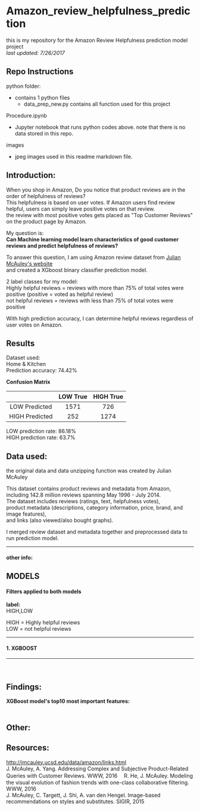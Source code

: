 # Amazon_review_helpfulness_prediction
this is my repository for the Amazon Review Helpfulness prediction model project  
_last updated: 7/26/2017_  

## Repo Instructions

python folder:  
+ contains 1 python files  
   * data_prep_new.py contains all function used for this project  
   
Procedure.ipynb  
+ Jupyter notebook that runs python codes above. note that there is no data stored in this repo.

images  
+ jpeg images used in this readme markdown file.  

## Introduction:  

When you shop in Amazon, Do you notice that product reviews are in the order of helpfulness of reviews?  
This helpfulness is based on user votes. 
If Amazon users find review helpful, users can simply leave positive votes on that review.  
the review with most positive votes gets placed as "Top Customer Reviews" on the product page by Amazon.  
    
My question is:  
**Can Machine learning model learn characteristics of good customer reviews and predict helpfulness of reviews?**  
   
To answer this question, I am using Amazon review dataset from [Julian McAuley's website](http://jmcauley.ucsd.edu/data/amazon/links.html)  
and created a XGboost binary classifier prediction model.  
  
2 label classes for my model:  
Highly helpful reviews = reviews with more than 75% of total votes were positive (positive = voted as helpful review)  
not helpful reviews = reviews with less than 75% of total votes were positive  
  
With high prediction accuracy, I can determine helpful reviews regardless of user votes on Amazon.  
  
## Results  
  
Dataset used:  
Home & Kitchen  
Prediction accuracy: 74.42%  

**Confusion Matrix**  

|                 |      LOW True       |        HIGH True       |
|:--------------: | :------------------:|:----------------------:|
|  LOW Predicted  |         1571        |            726         |
|  HIGH Predicted |          252        |           1274         |  

LOW prediction rate: 86.18%  
HIGH prediction rate: 63.7%  
  
## Data used:

the original data and data unzipping function was created by Julian McAuley  
  
This dataset contains product reviews and metadata from Amazon,   
including 142.8 million reviews spanning May 1996 - July 2014.   
The dataset includes reviews (ratings, text, helpfulness votes),   
product metadata (descriptions, category information, price, brand, and image features),   
and links (also viewed/also bought graphs).  
  
I merged review dataset and metadata together and preprocessed data to run prediction model.  
  
------------
#### other info:

## MODELS
#### Filters applied to both models  
  
**label:**  
HIGH,LOW

HIGH = Highly helpful reviews  
LOW = not helpful reviews  

-----------------
#### 1. XGBOOST
  
-------------------------
　　
## Findings:  
 
   
**XGBoost model's top10 most important features:**  
　　
## Other:  
  
## Resources:  

http://jmcauley.ucsd.edu/data/amazon/links.html  
J. McAuley, A. Yang. Addressing Complex and Subjective Product-Related Queries with Customer Reviews. WWW, 2016　
R. He, J. McAuley. Modeling the visual evolution of fashion trends with one-class collaborative filtering. WWW, 2016  
J. McAuley, C. Targett, J. Shi, A. van den Hengel. Image-based recommendations on styles and substitutes. SIGIR, 2015  
